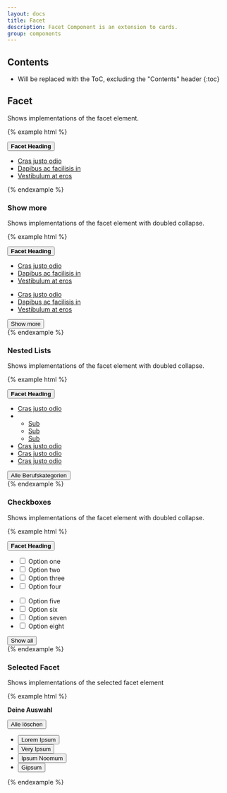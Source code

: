```yaml
---
layout: docs
title: Facet
description: Facet Component is an extension to cards.
group: components
---
```


## Contents

* Will be replaced with the ToC, excluding the "Contents" header
{:toc}

## Facet
Shows implementations of the facet element.

{% example html %}
<section class="facet">
  <div class="facet-header">
    <button type="button" class="btn btn-link facet-toggle" data-toggle="collapse" href="#facetDefaultExample" aria-expanded="false" aria-controls="collapseExample">
      <strong class="facet-title">Facet Heading</strong>
    </button>
  </div>
  <div class="facet-body collapse" id="facetDefaultExample">
    <ul class="facet-group">
      <li class="facet-group-item">
        <a href="#" class="facet-group-link">Cras justo odio</a>
      </li>
      <li class="facet-group-item">
        <a href="#" class="facet-group-link">Dapibus ac facilisis in</a>
      </li>
      <li class="facet-group-item">
        <a href="#" class="facet-group-link">Vestibulum at eros</a>
      </li>
    </ul>
  </div>
</section>
{% endexample %}

### Show more
Shows implementations of the facet element with doubled collapse.

{% example html %}
<section class="facet">
  <div class="facet-header">
    <button type="button" class="btn btn-link facet-toggle" data-toggle="collapse" href="#facetSubCollapseExample" aria-expanded="true" aria-controls="collapseExample">
      <strong class="facet-title">Facet Heading</strong>
    </button>
  </div>
  <div class="facet-body collapse show" id="facetSubCollapseExample">
    <ul class="facet-group">
      <li class="facet-group-item">
        <a href="#" class="facet-group-link">Cras justo odio</a>
      </li>
      <li class="facet-group-item">
        <a href="#" class="facet-group-link">Dapibus ac facilisis in</a>
      </li>
      <li class="facet-group-item">
        <a href="#" class="facet-group-link">Vestibulum at eros</a>
      </li>
    </ul>
    <div class="collapse" id="facetSubCollapseItem">
      <ul class="facet-group">
        <li class="facet-group-item">
          <a href="#" class="facet-group-link">Cras justo odio</a>
        </li>
        <li class="facet-group-item">
          <a href="#" class="facet-group-link">Dapibus ac facilisis in</a>
        </li>
        <li class="facet-group-item">
          <a href="#" class="facet-group-link">Vestibulum at eros</a>
        </li>
      </ul>
    </div>
    <button type="button" class="btn btn-link facet-toggle facet-toggle-more" data-toggle="collapse" href="#facetSubCollapseItem" aria-expanded="false" aria-controls="collapseExample">Show more</button>
  </div>
</section>
{% endexample %}

### Nested Lists
Shows implementations of the facet element with doubled collapse.

{% example html %}
<section class="facet">
  <div class="facet-header">
    <button type="button" class="btn btn-link facet-toggle" data-toggle="collapse" href="#facetNestedLists" aria-expanded="true" aria-controls="collapseExample">
      <strong class="facet-title">Facet Heading</strong>
    </button>
  </div>
  <div class="facet-body collapse show" id="facetNestedLists">
    <ul class="facet-group">
      <li class="facet-group-item">
        <a href="#" class="facet-group-link">Cras justo odio</a>
      </li>
      <li class="facet-group-item">
        <ul class="facet-group">
          <li class="facet-group-item">
            <a href="#" class="facet-group-link">Sub</a>
          </li>
          <li class="facet-group-item">
            <a href="#" class="facet-group-link">Sub</a>
          </li>
          <li class="facet-group-item">
            <a href="#" class="facet-group-link">Sub</a>
          </li>
        </ul>
      </li>
      <li class="facet-group-item">
        <a href="#" class="facet-group-link">Cras justo odio</a>
      </li>
      <li class="facet-group-item">
        <a href="#" class="facet-group-link">Cras justo odio</a>
      </li>
      <li class="facet-group-item">
        <a href="#" class="facet-group-link">Cras justo odio</a>
      </li>
    </ul>
    <button type="button" class="btn btn-link facet-toggle facet-toggle-more"><span class="icon-arrow-left"></span> Alle Berufskategorien</button>
  </div>
</section>
{% endexample %}

### Checkboxes
Shows implementations of the facet element with doubled collapse.

{% example html %}
<section class="facet">
  <div class="facet-header">
    <button type="button" class="btn btn-link facet-toggle" data-toggle="collapse" href="#facetCheckboxes" aria-expanded="true" aria-controls="collapseExample">
      <strong class="facet-title">Facet Heading</strong>
    </button>
  </div>
  <div class="facet-body collapse show" id="facetCheckboxes">
    <ul class="facet-group">
      <li class="facet-group-item">
        <label class="form-check-label">
          <input class="form-check-input" type="checkbox" value="">
          Option one
        </label>
      </li>
      <li class="facet-group-item">
        <label class="form-check-label">
          <input class="form-check-input" type="checkbox" value="">
          Option two
        </label>
      </li>
      <li class="facet-group-item">
        <label class="form-check-label">
          <input class="form-check-input" type="checkbox" value="">
          Option three
        </label>
      </li>
      <li class="facet-group-item">
        <label class="form-check-label">
          <input class="form-check-input" type="checkbox" value="">
          Option four
        </label>
      </li>
    </ul>
    <div class="collapse" id="facetChecksCollapseItem">
      <ul class="facet-group">
        <li class="facet-group-item">
          <label class="form-check-label">
            <input class="form-check-input" type="checkbox" value="">
            Option five
          </label>
        </li>
        <li class="facet-group-item">
          <label class="form-check-label">
            <input class="form-check-input" type="checkbox" value="">
            Option six
          </label>
        </li>
        <li class="facet-group-item">
          <label class="form-check-label">
            <input class="form-check-input" type="checkbox" value="">
            Option seven
          </label>
        </li>
        <li class="facet-group-item">
          <label class="form-check-label">
            <input class="form-check-input" type="checkbox" value="">
            Option eight
          </label>
        </li>
      </ul>
    </div>
    <button type="button" class="btn btn-link facet-toggle facet-toggle-more" data-toggle="collapse" href="#facetChecksCollapseItem" aria-expanded="false" aria-controls="collapseExample">Show all</button>
  </div>
</section>
{% endexample %}

### Selected Facet
Shows implementations of the selected facet element

{% example html %}
<section class="facet facet-highlighted">
  <div class="facet-header">
    <p class="facet-title"><strong>Deine Auswahl</strong></p>
    <button type="button" class="btn btn-link btn-sm btn-right">Alle löschen <span class="icon-remove"></span></button>
  </div>
  <div class="facet-body">
    <ul class="facet-group">
      <li class="facet-group-item">
        <div class="facet-selected">
          <button type="button" class="btn btn-primary btn-facet">
            Lorem Ipsum
          </button>
        </div>
      </li>
      <li class="facet-group-item">
        <div class="facet-selected">
          <button type="button" class="btn btn-primary btn-facet">
            Very Ipsum
          </button>
        </div>
      </li>
      <li class="facet-group-item">
        <div class="facet-selected">
          <button type="button" class="btn btn-primary btn-facet">
            Ipsum Noomum
          </button>
        </div>
      </li>
      <li class="facet-group-item">
        <div class="facet-selected">
          <button type="button" class="btn btn-primary btn-facet">
            Gipsum
          </button>
        </div>
      </li>
    </ul>
  </div>
</section>
{% endexample %}